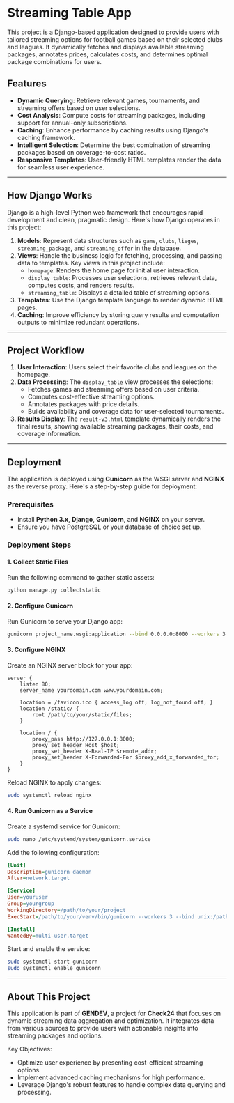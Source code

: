 # Streaming Table App

This project is a Django-based application designed to provide users with tailored streaming options for football games based on their selected clubs and leagues. It dynamically fetches and displays available streaming packages, annotates prices, calculates costs, and determines optimal package combinations for users.

## Features
- **Dynamic Querying**: Retrieve relevant games, tournaments, and streaming offers based on user selections.
- **Cost Analysis**: Compute costs for streaming packages, including support for annual-only subscriptions.
- **Caching**: Enhance performance by caching results using Django's caching framework.
- **Intelligent Selection**: Determine the best combination of streaming packages based on coverage-to-cost ratios.
- **Responsive Templates**: User-friendly HTML templates render the data for seamless user experience.

---

## How Django Works
Django is a high-level Python web framework that encourages rapid development and clean, pragmatic design. Here's how Django operates in this project:
1. **Models**: Represent data structures such as `game`, `clubs`, `lieges`, `streaming_package`, and `streaming_offer` in the database.
2. **Views**: Handle the business logic for fetching, processing, and passing data to templates. Key views in this project include:
   - `homepage`: Renders the home page for initial user interaction.
   - `display_table`: Processes user selections, retrieves relevant data, computes costs, and renders results.
   - `streaming_table`: Displays a detailed table of streaming options.
3. **Templates**: Use the Django template language to render dynamic HTML pages.
4. **Caching**: Improve efficiency by storing query results and computation outputs to minimize redundant operations.

---

## Project Workflow

1. **User Interaction**: Users select their favorite clubs and leagues on the homepage.
2. **Data Processing**: The `display_table` view processes the selections:
   - Fetches games and streaming offers based on user criteria.
   - Computes cost-effective streaming options.
   - Annotates packages with price details.
   - Builds availability and coverage data for user-selected tournaments.
3. **Results Display**: The `result-v3.html` template dynamically renders the final results, showing available streaming packages, their costs, and coverage information.

---

## Deployment

The application is deployed using **Gunicorn** as the WSGI server and **NGINX** as the reverse proxy. Here's a step-by-step guide for deployment:

### Prerequisites
- Install **Python 3.x**, **Django**, **Gunicorn**, and **NGINX** on your server.
- Ensure you have PostgreSQL or your database of choice set up.

### Deployment Steps

#### 1. Collect Static Files
Run the following command to gather static assets:
```bash
python manage.py collectstatic
```

#### 2. Configure Gunicorn
Run Gunicorn to serve your Django app:
```bash
gunicorn project_name.wsgi:application --bind 0.0.0.0:8000 --workers 3
```

#### 3. Configure NGINX
Create an NGINX server block for your app:
```nginx
server {
    listen 80;
    server_name yourdomain.com www.yourdomain.com;

    location = /favicon.ico { access_log off; log_not_found off; }
    location /static/ {
        root /path/to/your/static/files;
    }

    location / {
        proxy_pass http://127.0.0.1:8000;
        proxy_set_header Host $host;
        proxy_set_header X-Real-IP $remote_addr;
        proxy_set_header X-Forwarded-For $proxy_add_x_forwarded_for;
    }
}
```
Reload NGINX to apply changes:
```bash
sudo systemctl reload nginx
```

#### 4. Run Gunicorn as a Service
Create a systemd service for Gunicorn:
```bash
sudo nano /etc/systemd/system/gunicorn.service
```
Add the following configuration:
```ini
[Unit]
Description=gunicorn daemon
After=network.target

[Service]
User=youruser
Group=yourgroup
WorkingDirectory=/path/to/your/project
ExecStart=/path/to/your/venv/bin/gunicorn --workers 3 --bind unix:/path/to/your/project/gunicorn.sock project_name.wsgi:application

[Install]
WantedBy=multi-user.target
```
Start and enable the service:
```bash
sudo systemctl start gunicorn
sudo systemctl enable gunicorn
```

---

## About This Project

This application is part of **GENDEV**, a project for **Check24** that focuses on dynamic streaming data aggregation and optimization. It integrates data from various sources to provide users with actionable insights into streaming packages and options.

Key Objectives:
- Optimize user experience by presenting cost-efficient streaming options.
- Implement advanced caching mechanisms for high performance.
- Leverage Django's robust features to handle complex data querying and processing.